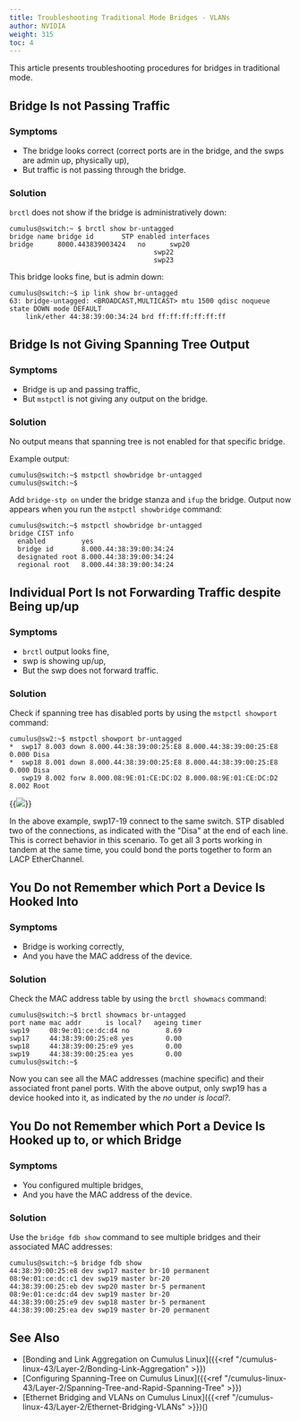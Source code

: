 ```yaml
---
title: Troubleshooting Traditional Mode Bridges - VLANs
author: NVIDIA
weight: 315
toc: 4
---
```


This article presents troubleshooting procedures for bridges in traditional mode.

## Bridge Is not Passing Traffic

### Symptoms

- The bridge looks correct (correct ports are in the bridge, and the swps are admin up, physically up),
- But traffic is not passing through the bridge.

### Solution

`brctl` does not show if the bridge is administratively down:

    cumulus@switch:~ $ brctl show br-untagged
    bridge name bridge id       STP enabled interfaces
    bridge      8000.443839003424   no      swp20
                                        swp22
                                        swp23

This bridge looks fine, but is admin down:

    cumulus@switch:~$ ip link show br-untagged
    63: bridge-untagged: <BROADCAST,MULTICAST> mtu 1500 qdisc noqueue state DOWN mode DEFAULT
        link/ether 44:38:39:00:34:24 brd ff:ff:ff:ff:ff:ff

## Bridge Is not Giving Spanning Tree Output

### Symptoms

- Bridge is up and passing traffic,
- But `mstpctl` is not giving any output on the bridge.

### Solution

No output means that spanning tree is not enabled for that specific bridge.

Example output:

    cumulus@switch:~$ mstpctl showbridge br-untagged
    cumulus@switch:~$

Add `bridge-stp on` under the bridge stanza and `ifup` the bridge. Output now appears when you run the `mstpctl showbridge` command:

    cumulus@switch:~$ mstpctl showbridge br-untagged
    bridge CIST info
      enabled         yes
      bridge id       8.000.44:38:39:00:34:24
      designated root 8.000.44:38:39:00:34:24
      regional root   8.000.44:38:39:00:34:24

## Individual Port Is not Forwarding Traffic despite Being up/up

### Symptoms

- `brctl` output looks fine,
- swp is showing up/up,
- But the swp does not forward traffic.

### Solution

Check if spanning tree has disabled ports by using the `mstpctl showport` command:

    cumulus@sw2:~$ mstpctl showport br-untagged
    *  swp17 8.003 down 8.000.44:38:39:00:25:E8 8.000.44:38:39:00:25:E8 0.000 Disa
    *  swp18 8.001 down 8.000.44:38:39:00:25:E8 8.000.44:38:39:00:25:E8 0.000 Disa
       swp19 8.002 forw 8.000.08:9E:01:CE:DC:D2 8.000.08:9E:01:CE:DC:D2 8.002 Root

{{<img src="/images/knowledge-base/tshoot-trad-mode-bridge.png">}}

In the above example, swp17-19 connect to the same switch. STP disabled two of the connections, as indicated with the "Disa" at the end of each line. This is correct behavior in this scenario. To get all 3 ports working in tandem at the same time, you could bond the ports together to form an LACP EtherChannel.
<!-- vale off -->
## You Do not Remember which Port a Device Is Hooked Into
<!-- vale on -->
### Symptoms

- Bridge is working correctly,
- And you have the MAC address of the device.

### Solution

Check the MAC address table by using the `brctl showmacs` command:

    cumulus@switch:~$ brctl showmacs br-untagged
    port name mac addr      is local?   ageing timer
    swp19     08:9e:01:ce:dc:d4 no         8.69
    swp17     44:38:39:00:25:e8 yes        0.00
    swp18     44:38:39:00:25:e9 yes        0.00
    swp19     44:38:39:00:25:ea yes        0.00
    cumulus@switch:~$

Now you can see all the MAC addresses (machine specific) and their associated front panel ports. With the above output, only swp19 has a device hooked into it, as indicated by the *no* under *is local?*.
<!-- vale off -->
## You Do not Remember which Port a Device Is Hooked up to, or which Bridge
<!-- vale on -->
### Symptoms

- You configured multiple bridges,
- And you have the MAC address of the device.

### Solution

Use the `bridge fdb show` command to see multiple bridges and their associated MAC addresses:

    cumulus@switch:~$ bridge fdb show
    44:38:39:00:25:e8 dev swp17 master br-10 permanent
    08:9e:01:ce:dc:c1 dev swp19 master br-20
    44:38:39:00:25:eb dev swp20 master br-5 permanent
    08:9e:01:ce:dc:d4 dev swp19 master br-20
    44:38:39:00:25:e9 dev swp18 master br-5 permanent
    44:38:39:00:25:ea dev swp19 master br-20 permanent

## See Also

- [Bonding and Link Aggregation on Cumulus Linux]({{<ref "/cumulus-linux-43/Layer-2/Bonding-Link-Aggregation" >}})
- [Configuring Spanning-Tree on Cumulus Linux]({{<ref "/cumulus-linux-43/Layer-2/Spanning-Tree-and-Rapid-Spanning-Tree" >}})
- [Ethernet Bridging and VLANs on Cumulus Linux]({{<ref "/cumulus-linux-43/Layer-2/Ethernet-Bridging-VLANs" >}})()

